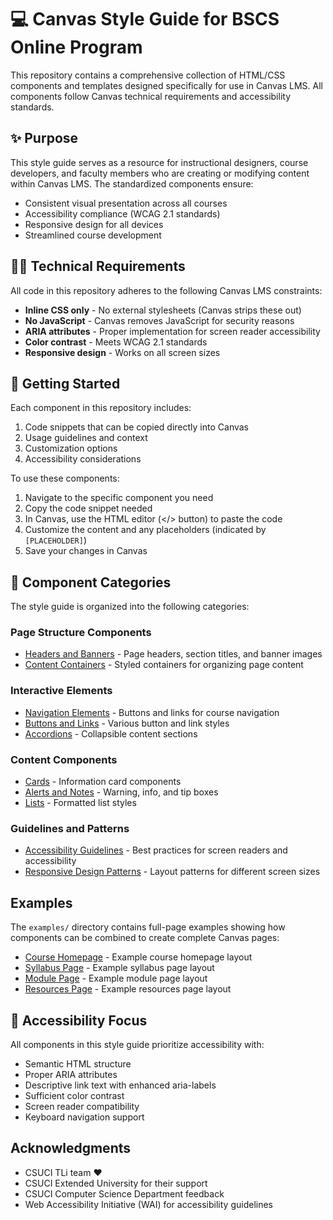 # 💻 Canvas Style Guide for BSCS Online Program 

This repository contains a comprehensive collection of HTML/CSS components and templates designed specifically for use in Canvas LMS. All components follow Canvas technical requirements and accessibility standards.

## ✨ Purpose

This style guide serves as a resource for instructional designers, course developers, and faculty members who are creating or modifying content within Canvas LMS. The standardized components ensure:

- Consistent visual presentation across all courses
- Accessibility compliance (WCAG 2.1 standards)
- Responsive design for all devices
- Streamlined course development

## 🧑‍🔧 Technical Requirements

All code in this repository adheres to the following Canvas LMS constraints:

- **Inline CSS only** - No external stylesheets (Canvas strips these out)
- **No JavaScript** - Canvas removes JavaScript for security reasons
- **ARIA attributes** - Proper implementation for screen reader accessibility
- **Color contrast** - Meets WCAG 2.1 standards
- **Responsive design** - Works on all screen sizes

## 🚀 Getting Started

Each component in this repository includes:

1. Code snippets that can be copied directly into Canvas
2. Usage guidelines and context
3. Customization options
4. Accessibility considerations

To use these components:

1. Navigate to the specific component you need
2. Copy the code snippet needed
3. In Canvas, use the HTML editor (</> button) to paste the code
4. Customize the content and any placeholders (indicated by `[PLACEHOLDER]`)
5. Save your changes in Canvas

## 🧱 Component Categories

The style guide is organized into the following categories:

### Page Structure Components

- [Headers and Banners](components/headers-and-banners.md) - Page headers, section titles, and banner images
- [Content Containers](components/content-containers.md) - Styled containers for organizing page content

### Interactive Elements

- [Navigation Elements](components/navigation.md) - Buttons and links for course navigation
- [Buttons and Links](components/buttons-and-links.md) - Various button and link styles
- [Accordions](components/accordions.md) - Collapsible content sections

### Content Components

- [Cards](components/cards.md) - Information card components
- [Alerts and Notes](components/alerts-and-notes.md) - Warning, info, and tip boxes
- [Lists](components/lists.md) - Formatted list styles

### Guidelines and Patterns

- [Accessibility Guidelines](docs/accessibility.md) - Best practices for screen readers and accessibility
- [Responsive Design Patterns](docs/responsive-design.md) - Layout patterns for different screen sizes

## Examples

The `examples/` directory contains full-page examples showing how components can be combined to create complete Canvas pages:

- [Course Homepage](examples/course-home.md) - Example course homepage layout
- [Syllabus Page](examples/syllabus-page.md) - Example syllabus page layout
- [Module Page](examples/module-page.md) - Example module page layout
- [Resources Page](examples/resources-page.md) - Example resources page layout

## 🧏 Accessibility Focus

All components in this style guide prioritize accessibility with:

- Semantic HTML structure
- Proper ARIA attributes
- Descriptive link text with enhanced aria-labels
- Sufficient color contrast
- Screen reader compatibility
- Keyboard navigation support

## Acknowledgments

- CSUCI TLi team ❤️
- CSUCI Extended University for their support
- CSUCI Computer Science Department feedback
- Web Accessibility Initiative (WAI) for accessibility guidelines
